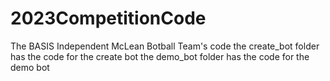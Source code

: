 # 2023CompetitionCode
The BASIS Independent McLean Botball Team's code
the create_bot folder has the code for the create bot
the demo_bot folder has the code for the demo bot
